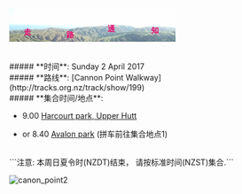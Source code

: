 ![skyline](_images/skyline2.png)

<br/>
##### **时间**: Sunday 2 April 2017
<br/>
##### **路线**: [Cannon Point Walkway](http://tracks.org.nz/track/show/199)

<br/>
##### **集合时间/地点**:

- 9.00  [Harcourt park, Upper Hutt](https://www.google.co.nz/maps/place/41%C2%B006'14.1%22S+175%C2%B005'35.3%22E/@-41.1039167,175.0909502,17z/data=!3m1!4b1!4m5!3m4!1s0x0:0x0!8m2!3d-41.1039167!4d175.0931389)

- or 8.40 [Avalon park](https://www.google.co.nz/maps/place/41%C2%B011'40.7%22S+174%C2%B055'57.4%22E/@-41.194647,174.930412,17z/data=!3m1!4b1!4m2!3m1!1s0x0:0x0?shorturl=1) (拼车前往集合地点1)


<br/>
```注意: 本周日夏令时(NZDT)结束， 请按标准时间(NZST)集合.```
<br/>


![canon_point2](_images/canon_point2.jpg)
